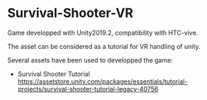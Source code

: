 # Survival-Shooter-VR

Game developped with Unity2019.2, compatibility with HTC-vive.

The asset can be considered as a tutorial for VR handling of unity.

Several assets have been used to developped the game: 

 * Survival Shooter Tutorial https://assetstore.unity.com/packages/essentials/tutorial-projects/survival-shooter-tutorial-legacy-40756
